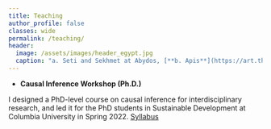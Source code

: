 ```yaml
---
title: Teaching
author_profile: false
classes: wide
permalink: /teaching/
header:
  image: /assets/images/header_egypt.jpg
  caption: "a. Seti and Sekhmet at Abydos, [**b. Apis**](https://art.thewalters.org/detail/22249)"
---
```



  - **Causal Inference Workshop (Ph.D.)**

  I designed a PhD-level course on causal inference for interdisciplinary research, and led it for the PhD students in Sustainable Development at Columbia University in Spring 2022. [Syllabus](../docs/CIworkshop_syllabus.pdf)

